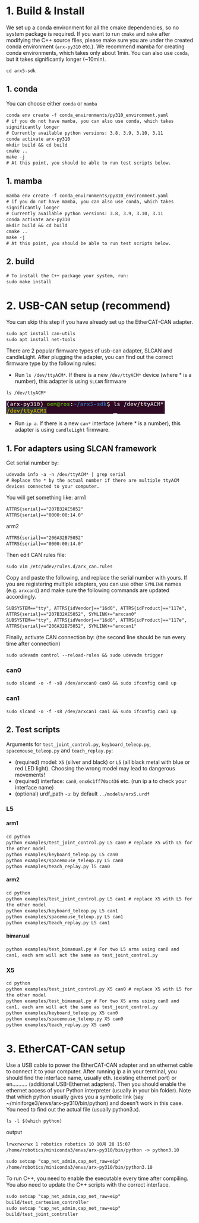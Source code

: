# 1. Build & Install
We set up a conda environment for all the cmake dependencies, so no system package is required. If you want to run ``cmake`` and ``make`` after modifying the C++ source files, please make sure you are under the created conda environment (``arx-py310`` etc.).
We recommend mamba for creating conda environments, which takes only about 1min. You can also use ``conda``, but it takes significantly longer (~10min).
```
cd arx5-sdk
```
## 1. conda
You can choose either ``conda`` or ``mamba``
```
conda env create -f conda_environments/py310_environment.yaml
# if you do not have mamba, you can also use conda, which takes significantly longer
# Currently available python versions: 3.8, 3.9, 3.10, 3.11 
conda activate arx-py310
mkdir build && cd build
cmake ..
make -j
# At this point, you should be able to run test scripts below.
```
## 1. mamba
```
mamba env create -f conda_environments/py310_environment.yaml
# if you do not have mamba, you can also use conda, which takes significantly longer
# Currently available python versions: 3.8, 3.9, 3.10, 3.11 
conda activate arx-py310
mkdir build && cd build
cmake ..
make -j
# At this point, you should be able to run test scripts below.
```
## 2. build
```
# To install the C++ package your system, run:
sudo make install
```

# 2. USB-CAN setup (recommend)
You can skip this step if you have already set up the EtherCAT-CAN adapter.
```
sudo apt install can-utils
sudo apt install net-tools
```
There are 2 popular firmware types of usb-can adapter, SLCAN and candleLight. After plugging the adapter, you can find out the correct firmware type by the following rules:
- Run ``ls /dev/ttyACM*``. If there is a new ``/dev/ttyACM*`` device (where * is a number), this adapter is using ``SLCAN`` firmware
```
ls /dev/ttyACM*
```
<img src='imgs/1.PNG'/>

- Run ``ip a``. If there is a new ``can*`` interface (where * is a number), this adapter is using ``candleLight`` firmware.
## 1. For adapters using SLCAN framework
Get serial number by:
```
udevadm info -a -n /dev/ttyACM* | grep serial
# Replace the * by the actual number if there are multiple ttyACM devices connected to your computer.
```
You will get something like:
arm1
```
ATTRS{serial}=="207B32AE5052"
ATTRS{serial}=="0000:00:14.0"
```
arm2
```
ATTRS{serial}=="206A32B75052"
ATTRS{serial}=="0000:00:14.0"
```
Then edit CAN rules file:
```
sudo vim /etc/udev/rules.d/arx_can.rules
```
Copy and paste the following, and replace the serial number with yours. If you are registering multiple adapters, you can use other ``SYMLINK`` names (e.g. ``arxcan1``) and make sure the following commands are updated accordingly.
```
SUBSYSTEM=="tty", ATTRS{idVendor}=="16d0", ATTRS{idProduct}=="117e", ATTRS{serial}=="207B32AE5052", SYMLINK+="arxcan0"
SUBSYSTEM=="tty", ATTRS{idVendor}=="16d0", ATTRS{idProduct}=="117e", ATTRS{serial}=="206A32B75052", SYMLINK+="arxcan1"
```
Finally, activate CAN connection by: (the second line should be run every time after connection)
```
sudo udevadm control --reload-rules && sudo udevadm trigger
```
### can0
```
sudo slcand -o -f -s8 /dev/arxcan0 can0 && sudo ifconfig can0 up
```
### can1
```
sudo slcand -o -f -s8 /dev/arxcan1 can1 && sudo ifconfig can1 up
```
## 2. Test scripts
Arguments for ``test_joint_control.py``, ``keyboard_teleop.py``, ``spacemouse_teleop.py`` and ``teach_replay.py``:
- (required) model: ``X5`` (silver and black) or ``L5`` (all black metal with blue or red LED light). Choosing the wrong model may lead to dangerous movements!
- (required) interface: ``can0``, ``enx6c1ff70ac436`` etc. (run ip a to check your interface name)
- (optional) urdf_path ``-u``: by default ``../models/arx5.urdf``
### L5
#### arm1
```
cd python
python examples/test_joint_control.py L5 can0 # replace X5 with L5 for the other model 
python examples/keyboard_teleop.py L5 can0
python examples/spacemouse_teleop.py L5 can0
python examples/teach_replay.py l5 can0
```
#### arm2
```
cd python
python examples/test_joint_control.py L5 can1 # replace X5 with L5 for the other model 
python examples/keyboard_teleop.py L5 can1
python examples/spacemouse_teleop.py L5 can1
python examples/teach_replay.py L5 can1
```
#### bimanual
```
python examples/test_bimanual.py # For two L5 arms using can0 and can1, each arm will act the same as test_joint_control.py
```
### X5
```
cd python
python examples/test_joint_control.py X5 can0 # replace X5 with L5 for the other model 
python examples/test_bimanual.py # For two X5 arms using can0 and can1, each arm will act the same as test_joint_control.py
python examples/keyboard_teleop.py X5 can0
python examples/spacemouse_teleop.py X5 can0
python examples/teach_replay.py X5 can0
```
# 3. EtherCAT-CAN setup
Use a USB cable to power the EtherCAT-CAN adapter and an ethernet cable to connect it to your computer. After running ip a in your terminal, you should find the interface name, usually eth. (existing ethernet port) or en.......... (additional USB-Ethernet adapters).
Then you should enable the ethernet access of your Python interpreter (usually in your bin folder). Note that which python usually gives you a symbolic link (say ~/miniforge3/envs/arx-py310/bin/python) and doesn't work in this case. You need to find out the actual file (usually python3.x).
```
ls -l $(which python)
```
output
```
lrwxrwxrwx 1 robotics robotics 10 10月 28 15:07 /home/robotics/miniconda3/envs/arx-py310/bin/python -> python3.10
```
```
sudo setcap "cap_net_admin,cap_net_raw=eip" /home/robotics/miniconda3/envs/arx-py310/bin/python3.10
```
To run C++, you need to enable the executable every time after compiling. You also need to update the C++ scripts with the correct interface.
```
sudo setcap "cap_net_admin,cap_net_raw=eip" build/test_cartesian_controller
sudo setcap "cap_net_admin,cap_net_raw=eip" build/test_joint_controller
```